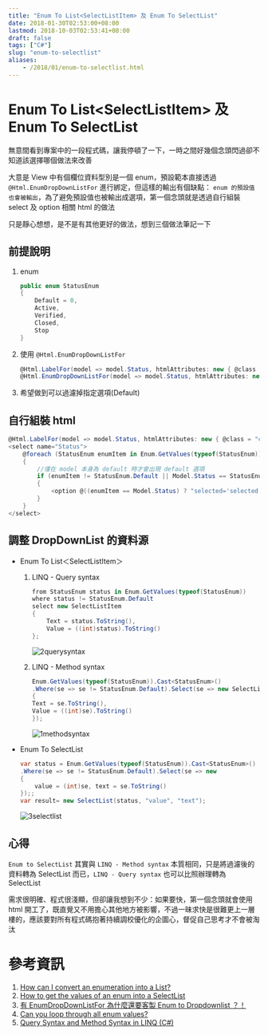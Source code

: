 ```yaml
---
title: "Enum To List<SelectListItem> 及 Enum To SelectList"
date: 2018-01-30T02:53:00+08:00
lastmod: 2018-10-03T02:53:41+08:00
draft: false
tags: ["C#"]
slug: "enum-to-selectlist"
aliases:
    - /2018/01/enum-to-selectlist.html
---
```

# Enum To List&lt;SelectListItem&gt; 及 Enum To SelectList
無意間看到專案中的一段程式碼，讓我停頓了一下，一時之間好幾個念頭閃過卻不知道該選擇哪個做法來改善

大意是 View 中有個欄位資料型別是一個 enum，預設範本直接透過 `@Html.EnumDropDownListFor` 進行綁定，但這樣的輸出有個缺點： `enum 的預設值也會被輸出`，為了避免預設值也被輸出成選項，第一個念頭就是透過自行組裝 select 及 option 相關 html 的做法

只是靜心想想，是不是有其他更好的做法，想到三個做法筆記一下

## 前提說明

1.  enum

    ```cs
    public enum StatusEnum
    {
        Default = 0,
        Active,
        Verified,
        Closed,
        Stop
    }
    ```

2.  使用 `@Html.EnumDropDownListFor`

    ```cs
    @Html.LabelFor(model => model.Status, htmlAttributes: new { @class = "control-label col-md-2" })
    @Html.EnumDropDownListFor(model => model.Status, htmlAttributes: new { @class = "form-control" })
    ```

3.  希望做到可以過濾掉指定選項(Default)


## 自行組裝 html

```cs
@Html.LabelFor(model => model.Status, htmlAttributes: new { @class = "control-label col-md-2" })
<select name="Status">
    @foreach (StatusEnum enumItem in Enum.GetValues(typeof(StatusEnum)))
    {
        //僅在 model 本身為 default 時才會出現 default 選項
        if (enumItem != StatusEnum.Default || Model.Status == StatusEnum.Default)
        {
            <option @((enumItem == Model.Status) ? "selected='selected'" : String.Empty) value="@enumItem">@enumItem.ToString()</option>
        }                        
    }
</select>
```

## 調整 DropDownList 的資料源

*   Enum To List＜SelectListItem＞
    1.  LINQ - Query syntax

        ```cs
        from StatusEnum status in Enum.GetValues(typeof(StatusEnum))
        where status != StatusEnum.Default
        select new SelectListItem
        {
            Text = status.ToString(),
            Value = ((int)status).ToString()
        };
        ```

        ![2querysyntax](https://user-images.githubusercontent.com/3851540/35528013-74bd794e-0567-11e8-8039-c6bf581bb31d.png)

    2.  LINQ - Method syntax

        ```cs
        Enum.GetValues(typeof(StatusEnum)).Cast<StatusEnum>()
        .Where(se => se != StatusEnum.Default).Select(se => new SelectListItem
        {
        Text = se.ToString(),
        Value = ((int)se).ToString()
        });
        ```

        ![1methodsyntax](https://user-images.githubusercontent.com/3851540/35528012-7490c85e-0567-11e8-9546-1c7aca4cec7f.png)

*   Enum To SelectList

    ```cs
    var status = Enum.GetValues(typeof(StatusEnum)).Cast<StatusEnum>()
    .Where(se => se != StatusEnum.Default).Select(se => new 
    {
        value = (int)se, text = se.ToString()
    });;
    var result= new SelectList(status, "value", "text");
    ```

    ![3selectlist](https://user-images.githubusercontent.com/3851540/35528014-74ea1a30-0567-11e8-9f6c-f029839e616a.png)

## 心得

`Enum to SelectList` 其實與 `LINQ - Method syntax` 本質相同，只是將過濾後的資料轉為 SelectList 而已，`LINQ - Query syntax` 也可以比照辦理轉為 SelectList

需求很明確、程式很淺顯，但卻讓我想到不少：如果要快，第一個念頭就會使用 html 開工了，既直覺又不用擔心其他地方被影響，不過一昧求快是很難更上一層樓的，應該要對所有程式碼抱著持續調校優化的企圖心，督促自己思考才不會被淘汰

# 參考資訊

1.  [How can I convert an enumeration into a List<selectlistitem>?</selectlistitem>](https://stackoverflow.com/questions/3489453/how-can-i-convert-an-enumeration-into-a-listselectlistitem)
2.  [How to get the values of an enum into a SelectList](https://stackoverflow.com/questions/1110070/how-to-get-the-values-of-an-enum-into-a-selectlist)
3.  [有 EnumDropDownListFor 為什麼還要客製 Enum to Dropdownlist ？！](https://blog.yowko.com/2017/02/customize-asp-dot-net-mvc-enum-to-dropdownlist.html)
4.  [Can you loop through all enum values?](https://stackoverflow.com/questions/972307/can-you-loop-through-all-enum-values)
5.  [Query Syntax and Method Syntax in LINQ (C#)](https://docs.microsoft.com/en-us/dotnet/csharp/programming-guide/concepts/linq/query-syntax-and-method-syntax-in-linq?WT.mc_id=DOP-MVP-5002594)
